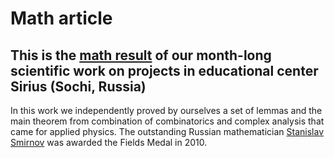 # Math article
This is the [math result](math_article.pdf) of our month-long scientific work on projects in educational center Sirius (Sochi, Russia)
---
In this work we independently proved by ourselves a set of lemmas and the main theorem from combination of combinatorics and complex analysis that came for applied physics. The outstanding Russian mathematician [Stanislav Smirnov](https://ru.wikipedia.org/wiki/Смирнов,_Станислав_Константинович) was awarded the Fields Medal in 2010.

